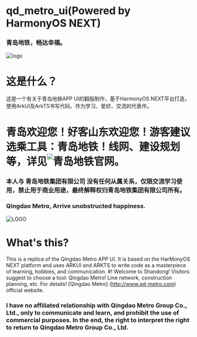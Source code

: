 # qd_metro_ui(Powered by HarmonyOS NEXT)

### 青岛地铁，畅达幸福。
![logo](https://github.com/DaZiDian/qd_metro_ui/assets/113085496/e47c89e2-df3c-47ca-9b31-a9039a18bf03)

# 这是什么？
这是一个有关于青岛地铁APP UI的翻版制作，基于HarmonyOS NEXT平台打造，使用ArkUI及ArkTS书写代码，作为学习、爱好、交流的代表作。
# 青岛欢迎您！好客山东欢迎您！游客建议选乘工具：青岛地铁！线网、建设规划等，详见![青岛地铁](http://www.qd-metro.com)官网。

### 本人与 青岛地铁集团有限公司 没有任何从属关系，仅限交流学习使用，禁止用于商业用途，最终解释权归青岛地铁集团有限公司所有。

### Qingdao Metro, Arrive unobstructed happiness.
![LOGO](https://github.com/dazidian/qd_Metro_ui/Assets/113085496/e47c89e2-df3c-47CA-A9039A18BF03)

# What's this?
This is a replica of the Qingdao Metro APP UI. It is based on the HarMonyOS NEXT platform and uses ARKUI and ARKTS to write code as a masterpiece of learning, hobbies, and communication.
#! Welcome to Shandong! Visitors suggest to choose a tool: Qingdao Metro! Line network, construction planning, etc. For details! [Qingdao Metro] (http://www.qd-metro.com) official website.

### I have no affiliated relationship with Qingdao Metro Group Co., Ltd., only to communicate and learn, and prohibit the use of commercial purposes. In the end, the right to interpret the right to return to Qingdao Metro Group Co., Ltd.
